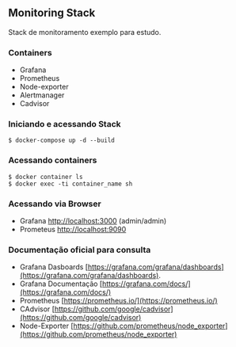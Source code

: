 
## Monitoring Stack
Stack de monitoramento exemplo para estudo.
 
### Containers

- Grafana
- Prometheus
- Node-exporter
- Alertmanager
- Cadvisor

### Iniciando e acessando Stack

```ssh
$ docker-compose up -d --build
```

### Acessando containers

```ssh
$ docker container ls
$ docker exec -ti container_name sh
```

### Acessando via Browser

- Grafana  [http://localhost:3000](http://localhost:3000) (admin/admin)
- Prometeus [http://localhost:9090](http://localhost:9090) 

### Documentação oficial para consulta
- Grafana Dasboards [https://grafana.com/grafana/dashboards](https://grafana.com/grafana/dashboards).
- Grafana Documentação [https://grafana.com/docs/](https://grafana.com/docs/)
- Prometheus [https://prometheus.io/](https://prometheus.io/)
- CAdvisor [https://github.com/google/cadvisor](https://github.com/google/cadvisor)
- Node-Exporter [https://github.com/prometheus/node_exporter](https://github.com/prometheus/node_exporter)